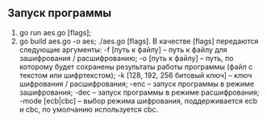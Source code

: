 ## Запуск программы
1)	go run aes.go [flags];
2)	go build aes.go -o aes; ./aes.go [flags].
В качестве [flags] передаются следующие аргументы:
-f [путь к файлу] – путь к файлу для зашифрования / расшифрованию;
-o [путь к файлу] – путь, по которому будет сохранены результаты работы программы (файл с текстом или шифртекстом);
-k [128, 192, 256 битовый ключ] – ключ шифрования / расшифрования;
-enc – запуск программы в режиме зашифрования;
-dec – запуск программы в режиме расшифрования;
-mode [ecb|cbc] – выбор режима шифрования, поддерживается ecb и cbc, по умолчанию используется cbc.